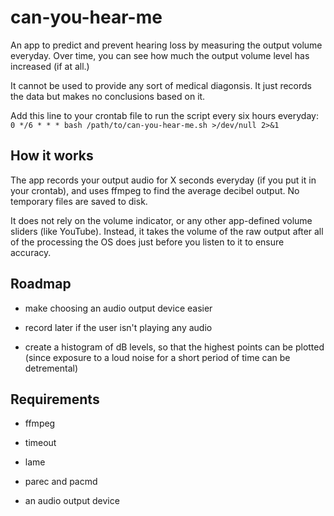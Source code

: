 # can-you-hear-me
An app to predict and prevent hearing loss by measuring the output volume everyday. Over time, you can see how much the output volume level has increased (if at all.)

It cannot be used to provide any sort of medical diagonsis. It just records the data but makes no conclusions based on it.

Add this line to your crontab file to run the script every six hours everyday: `0 */6 * * * bash /path/to/can-you-hear-me.sh >/dev/null 2>&1`
## How it works

The app records your output audio for X seconds everyday (if you put it in your crontab), and uses ffmpeg to find the average decibel output. No temporary files are saved to disk.

It does not rely on the volume indicator, or any other app-defined volume sliders (like YouTube). Instead, it takes the volume of the raw output after all of the processing the OS does just before you listen to it to ensure accuracy.

## Roadmap

- make choosing an audio output device easier

- record later if the user isn't playing any audio

- create a histogram of dB levels, so that the highest points can be plotted (since exposure to a loud noise for a short period of time can be detremental)

## Requirements
- ffmpeg

- timeout

- lame

- parec and pacmd

- an audio output device
